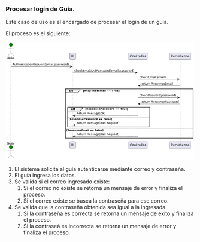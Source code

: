### Procesar logín de Guía.

Este caso de uso es el encargado de procesar el login de un guía.

El proceso es el siguiente:

![guide_login](guide_login.png)

1. El sistema solicita al guía autenticarse mediante correo y contraseña.
2. El guía ingresa los datos.
3. Se valida si el correo ingresado existe:
    1. Si el correo no existe se retorna un mensaje de error y finaliza el proceso.
    2. Si el correo existe se busca la contraseña para ese correo.
4. Se valida que la contraseña obtenida sea igual a la ingresada.
   1. Si la contraseña es correcta se retorna un mensaje de éxito y finaliza el proceso.
   2. Si la contraseá es incorrecta se retorna un mensaje de error y finaliza el proceso.
